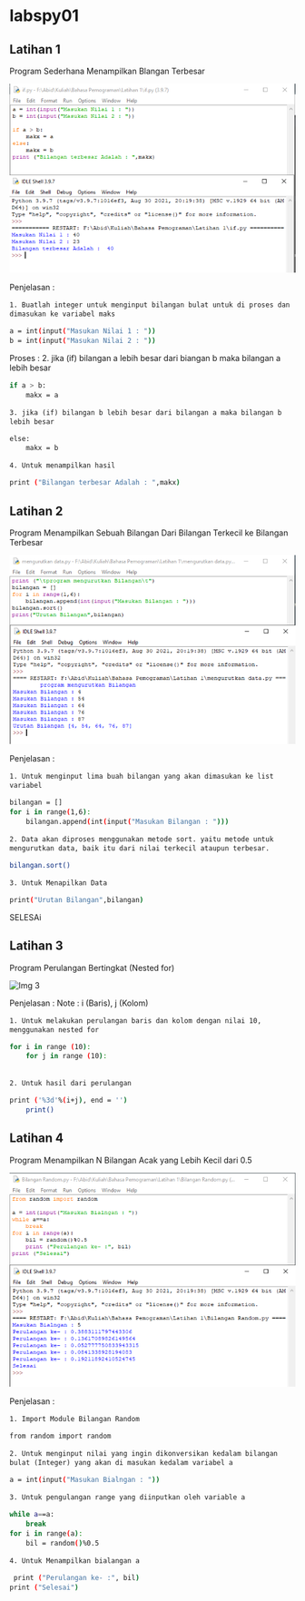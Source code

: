# labspy01
## Latihan 1

Program Sederhana Menampilkan Blangan Terbesar </p>

![img 1](screenshot/1.png)

Penjelasan :

    1. Buatlah integer untuk menginput bilangan bulat untuk di proses dan dimasukan ke variabel maks

```bash
a = int(input("Masukan Nilai 1 : "))
b = int(input("Masukan Nilai 2 : "))
```
Proses : 
    2. jika (if) bilangan a lebih besar dari biangan b maka bilangan a lebih besar
```bash
if a > b:
    makx = a
```
    3. jika (if) bilangan b lebih besar dari bilangan a maka bilangan b lebih besar
```bash
else:
    makx = b
```
    4. Untuk menampilkan hasil
```bash
print ("Bilangan terbesar Adalah : ",makx)
```

## Latihan 2

Program Menampilkan Sebuah Bilangan Dari Bilangan Terkecil ke Bilangan Terbesar

![Img 2](screenshot/2.png)

Penjelasan :

    1. Untuk menginput lima buah bilangan yang akan dimasukan ke list variabel 
```bash
bilangan = []
for i in range(1,6):
    bilangan.append(int(input("Masukan Bilangan : ")))
```

    2. Data akan diproses menggunakan metode sort. yaitu metode untuk mengurutkan data, baik itu dari nilai terkecil ataupun terbesar.
```bash
bilangan.sort()
```
    3. Untuk Menapilkan Data
```bash
print("Urutan Bilangan",bilangan)
```
SELESAi

## Latihan 3

Program Perulangan Bertingkat (Nested for)

![Img 3](screenshoot/3.png)

Penjelasan :
Note : i (Baris), j (Kolom)

    1. Untuk melakukan perulangan baris dan kolom dengan nilai 10, menggunakan nested for

```bash
for i in range (10):
    for j in range (10):
        
```
    2. Untuk hasil dari perulangan
```bash
print ('%3d'%(i+j), end = '')
    print()
```

## Latihan 4

Program Menampilkan N Bilangan Acak yang Lebih Kecil dari 0.5

![IMG 4](screenshot/4.png)

Penjelasan :

    1. Import Module Bilangan Random

```bash
from random import random
``` 

    2. Untuk menginput nilai yang ingin dikonversikan kedalam bilangan bulat (Integer) yang akan di masukan kedalam variabel a

```bash
a = int(input("Masukan Bialngan : "))
```
    3. Untuk pengulangan range yang diinputkan oleh variable a
```bash
while a==a:
    break
for i in range(a):
    bil = random()%0.5
```

    4. Untuk Menampilkan bialangan a

```bash
 print ("Perulangan ke- :", bil)
print ("Selesai")
```